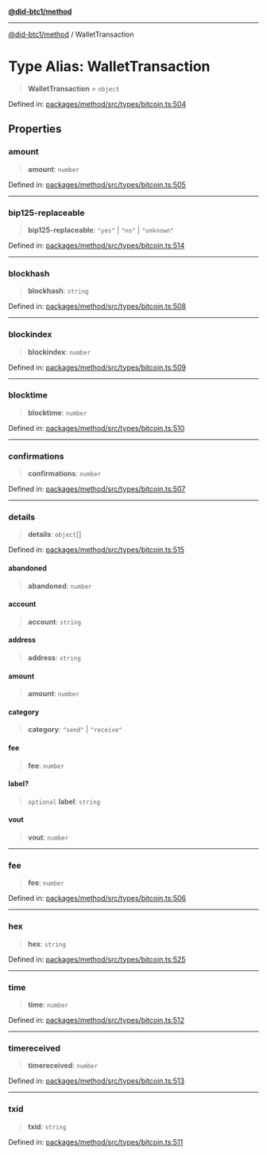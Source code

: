 [**@did-btc1/method**](../README.md)

***

[@did-btc1/method](../globals.md) / WalletTransaction

# Type Alias: WalletTransaction

> **WalletTransaction** = `object`

Defined in: [packages/method/src/types/bitcoin.ts:504](https://github.com/dcdpr/did-btc1-js/blob/4ab6f9915d95beed9bc633644c9db1539395f512/packages/method/src/types/bitcoin.ts#L504)

## Properties

### amount

> **amount**: `number`

Defined in: [packages/method/src/types/bitcoin.ts:505](https://github.com/dcdpr/did-btc1-js/blob/4ab6f9915d95beed9bc633644c9db1539395f512/packages/method/src/types/bitcoin.ts#L505)

***

### bip125-replaceable

> **bip125-replaceable**: `"yes"` \| `"no"` \| `"unknown"`

Defined in: [packages/method/src/types/bitcoin.ts:514](https://github.com/dcdpr/did-btc1-js/blob/4ab6f9915d95beed9bc633644c9db1539395f512/packages/method/src/types/bitcoin.ts#L514)

***

### blockhash

> **blockhash**: `string`

Defined in: [packages/method/src/types/bitcoin.ts:508](https://github.com/dcdpr/did-btc1-js/blob/4ab6f9915d95beed9bc633644c9db1539395f512/packages/method/src/types/bitcoin.ts#L508)

***

### blockindex

> **blockindex**: `number`

Defined in: [packages/method/src/types/bitcoin.ts:509](https://github.com/dcdpr/did-btc1-js/blob/4ab6f9915d95beed9bc633644c9db1539395f512/packages/method/src/types/bitcoin.ts#L509)

***

### blocktime

> **blocktime**: `number`

Defined in: [packages/method/src/types/bitcoin.ts:510](https://github.com/dcdpr/did-btc1-js/blob/4ab6f9915d95beed9bc633644c9db1539395f512/packages/method/src/types/bitcoin.ts#L510)

***

### confirmations

> **confirmations**: `number`

Defined in: [packages/method/src/types/bitcoin.ts:507](https://github.com/dcdpr/did-btc1-js/blob/4ab6f9915d95beed9bc633644c9db1539395f512/packages/method/src/types/bitcoin.ts#L507)

***

### details

> **details**: `object`[]

Defined in: [packages/method/src/types/bitcoin.ts:515](https://github.com/dcdpr/did-btc1-js/blob/4ab6f9915d95beed9bc633644c9db1539395f512/packages/method/src/types/bitcoin.ts#L515)

#### abandoned

> **abandoned**: `number`

#### account

> **account**: `string`

#### address

> **address**: `string`

#### amount

> **amount**: `number`

#### category

> **category**: `"send"` \| `"receive"`

#### fee

> **fee**: `number`

#### label?

> `optional` **label**: `string`

#### vout

> **vout**: `number`

***

### fee

> **fee**: `number`

Defined in: [packages/method/src/types/bitcoin.ts:506](https://github.com/dcdpr/did-btc1-js/blob/4ab6f9915d95beed9bc633644c9db1539395f512/packages/method/src/types/bitcoin.ts#L506)

***

### hex

> **hex**: `string`

Defined in: [packages/method/src/types/bitcoin.ts:525](https://github.com/dcdpr/did-btc1-js/blob/4ab6f9915d95beed9bc633644c9db1539395f512/packages/method/src/types/bitcoin.ts#L525)

***

### time

> **time**: `number`

Defined in: [packages/method/src/types/bitcoin.ts:512](https://github.com/dcdpr/did-btc1-js/blob/4ab6f9915d95beed9bc633644c9db1539395f512/packages/method/src/types/bitcoin.ts#L512)

***

### timereceived

> **timereceived**: `number`

Defined in: [packages/method/src/types/bitcoin.ts:513](https://github.com/dcdpr/did-btc1-js/blob/4ab6f9915d95beed9bc633644c9db1539395f512/packages/method/src/types/bitcoin.ts#L513)

***

### txid

> **txid**: `string`

Defined in: [packages/method/src/types/bitcoin.ts:511](https://github.com/dcdpr/did-btc1-js/blob/4ab6f9915d95beed9bc633644c9db1539395f512/packages/method/src/types/bitcoin.ts#L511)
